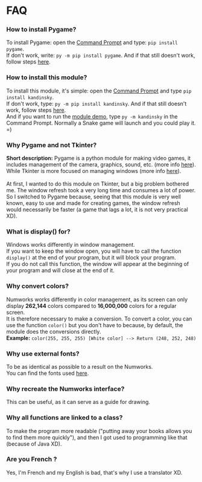 # FAQ

### How to install Pygame?
To install Pygame: open the [Command Prompt](https://www.howtogeek.com/235101/10-ways-to-open-the-command-prompt-in-windows-10/) and type: ``pip install pygame``. <br>
If don't work, write: ``py -m pip install pygame``. And if that still doesn't work, follow steps [here](https://docs.python.org/3/installing/index.html).

### How to install this module?
To install this module, it's simple: open the [Command Prompt](https://www.howtogeek.com/235101/10-ways-to-open-the-command-prompt-in-windows-10/) and type ``pip install kandinsky``. <br>
If don't work, type: ``py -m pip install kandinsky``. And if that still doesn't work, follow steps [here](https://docs.python.org/3/installing/index.html). <br>
And if you want to run the [module demo](https://github.com/ZetaMap/Kandinsky-Numworks/blob/main/demo.py), type ``py -m kandinsky`` in the Command Prompt. Normally a Snake game will launch and you could play it. =)

### Why Pygame and not Tkinter?
**Short description:** Pygame is a python module for making video games, it includes management of the camera, graphics, sound, etc. (more info [here](https://en.wikipedia.org/wiki/Pygame)). <br>
While Tkinter is more focused on managing windows (more info [here](https://en.wikipedia.org/wiki/Tkinter)). <br><br>
At first, I wanted to do this module on Tkinter, but a big problem bothered me. The window refresh took a very long time and consumes a lot of power. <br>
So I switched to Pygame because, seeing that this module is very well known, easy to use and made for creating games, the window refresh would necessarily be faster (a game that lags a lot, it is not very practical XD).

### What is display() for?
Windows works differently in window management.<br>
If you want to keep the window open, you will have to call the function ``display()`` at the end of your program, but it will block your program. <br>
If you do not call this function, the window will appear at the beginning of your program and will close at the end of it.<br>

### Why convert colors?
Numworks works differently in color management, as its screen can only display **262,144** colors compared to **16,000,000** colors for a regular screen. <br>
It is therefore necessary to make a conversion. To convert a color, you can use the function ``color()`` but you don't have to because, by default, the module does the conversions directly. <br>
**Example:** ``color(255, 255, 255) [White color] --> Return (248, 252, 248)``

### Why use external fonts?
To be as identical as possible to a result on the Numworks. <br>
You can find the fonts used [here](https://github.com/numworks/epsilon/tree/master/kandinsky/fonts).

### Why recreate the Numworks interface?
This can be useful, as it can serve as a guide for drawing.

### Why all functions are linked to a class?
To make the program more readable ("putting away your books allows you to find them more quickly"), and then I got used to programming like that (because of Java XD).

### Are you French ?
Yes, I'm French and my English is bad, that's why I use a translator XD.
